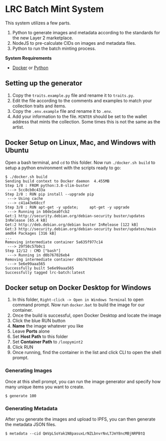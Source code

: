# LRC Batch Mint System

This system utilizes a few parts.

1. Python to generate images and metadata according to the standards for the new Layer 2 marketplace.
2. NodeJS to pre-calculate CIDs on images and metadata files.
3. Python to run the batch minting process.

**System Requirements**

* [Docker](https://docs.docker.com/engine/install/) or [Python](https://www.python.org/downloads/)

## Setting up the generator

1. Copy the `traits.example.py` file and rename it to `traits.py`.
2. Edit the file according to the comments and examples to match your collection traits and items.
3. Copy the `.env.example` file and rename it to `.env`.
4. Add your information to the file. `MINTER` should be set to the wallet address that mints the collection. Some times this is not the same as the artist.

## Docker Setup on Linux, Mac, and Windows with Ubuntu

Open a bash terminal, and `cd` to this folder. Now run `./docker.sh build` to setup a python environment with the scripts ready to go:

```shell
$ ./docker.sh build
Sending build context to Docker daemon  4.455MB
Step 1/8 : FROM python:3.8-slim-buster
 ---> 5cc8cb0c433a
Step 2/8 : RUN pip install --upgrade pip
 ---> Using cache
 ---> c41a43e68ccf
Step 3/8 : RUN apt-get -y update;     apt-get -y upgrade
 ---> Running in b0de1ea0fcb2
Get:1 http://security.debian.org/debian-security buster/updates InRelease [65.4 kB]
Get:2 http://deb.debian.org/debian buster InRelease [122 kB]
Get:3 http://security.debian.org/debian-security buster/updates/main amd64 Packages [316 kB]
...
Removing intermediate container 5a635f977c14
 ---> 29f50c57b0c1
Step 12/12 : CMD ["bash"]
 ---> Running in d0b767026eb4
Removing intermediate container d0b767026eb4
 ---> 5e6e99aaa565
Successfully built 5e6e99aaa565
Successfully tagged lrc-batch:latest
```

## Docker setup on Docker Desktop for Windows

1. In this folder, `Right-click -> Open in Windows Terminal` to open command prompt. Now run `docker.bat` to build the image for our container.
2. Once the build is successful, open Docker Desktop and locate the image
3. Click the blue RUN button
4. **Name** the image whatever you like
5. Leave **Ports** alone
6. Set **Host Path** to this folder
7. Set **Container Path** to `/loopymint2`
8. Click RUN
9. Once running, find the container in the list and click CLI to open the shell prompt.

### Generating Images

Once at this shell prompt, you can run the image generator and specify how many unique items you want to create.

```shell
$ generate 100
```

### Generating Metadata

After you generate the images and upload to IPFS, you can then generate the metadata JSON files.

```shell
$ metadata --cid QmVpLSoYak1N8pasuxLrNZLbnvrNvLTJmY8ncMBjNRPBtQ
```
